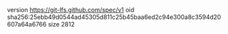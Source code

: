version https://git-lfs.github.com/spec/v1
oid sha256:25ebb49d0544ad45305d811c25b45baa6ed2c94e300a8c3594d20607a64a6766
size 2812
